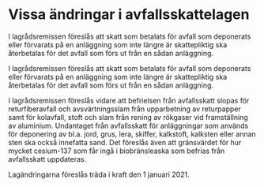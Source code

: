 # Vissa ändringar i avfallsskattelagen

I lagrådsremissen föreslås att skatt som betalats för avfall som deponerats eller förvarats på en anläggning som inte längre är skattepliktig ska återbetalas för det avfall som förs ut från en sådan anläggning.

I lagrådsremissen föreslås att skatt som betalats för avfall som deponerats eller förvarats på en anläggning som inte längre är skattepliktig ska återbetalas för det avfall som förs ut från en sådan anläggning.

I lagrådsremissen föreslås vidare att befrielsen från avfallsskatt slopas för returfiberavfall och avsvärtningsslam från upparbetning av returpapper samt för kolavfall, stoft och slam från rening av rökgaser vid framställning av aluminium. Undantaget från avfallsskatt för anläggningar som används för deponering av bl.a. jord, grus, lera, skiffer, kalkstoft, kalksten eller annan sten ska också innefatta sand. Det föreslås även att gränsvärdet för hur mycket cesium-137 som får ingå i biobränsleaska som befrias från avfallsskatt uppdateras.

Lagändringarna föreslås träda i kraft den 1 januari 2021.
